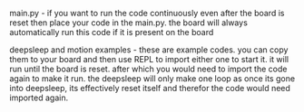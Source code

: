 main.py - if you want to run the code continuously even after the board is reset then place your code in the main.py. the board will always automatically 
run this code if it is present on the board

deepsleep and motion examples - these are example codes. you can copy them to your board and then use REPL to import either one to start it. it will run until the board is reset. after which you would need to import the code again to make it run. the deepsleep will only make one loop as once its gone into deepsleep, its effectively reset itself and therefor the code would need imported again. 
